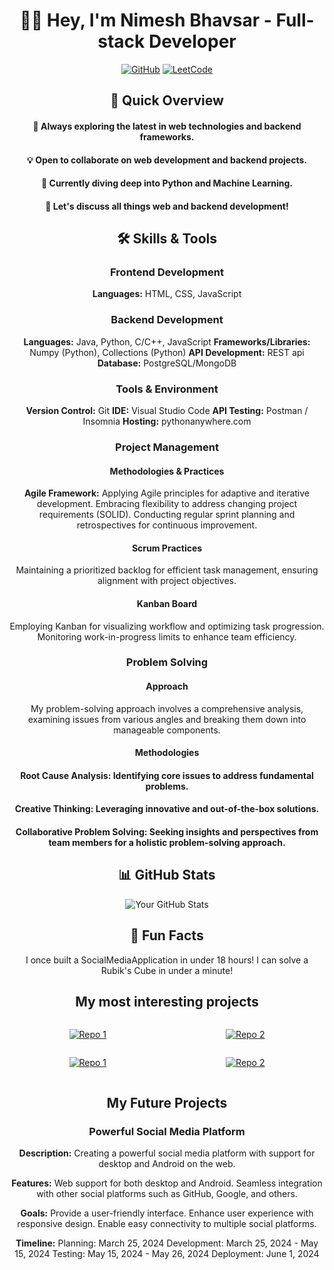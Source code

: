 
<div align="center">

# 👨‍💻 Hey, I'm Nimesh Bhavsar - Full-stack Developer
[![GitHub](https://img.shields.io/badge/GitHub-Follow-black?style=flat-square&logo=github)](https://github.com/NimeshBhavsar/)
[![LeetCode](https://img.shields.io/badge/LeetCode-Profile-orange?style=flat-square&logo=leetcode)](https://leetcode.com/NimeshBhavsar/)


## 🚀 Quick Overview
 #### 🌱 Always exploring the latest in web technologies and backend frameworks.
 #### 💡 Open to collaborate on web development and backend projects.
 #### 🤔 Currently diving deep into Python and Machine Learning.
 #### 💬 Let's discuss all things web and backend development!
## 🛠️ Skills & Tools

### Frontend Development
 **Languages:** HTML, CSS, JavaScript

### Backend Development
 **Languages:** Java, Python, C/C++, JavaScript
 **Frameworks/Libraries:** Numpy (Python), Collections (Python)
 **API Development:** REST api
 **Database:** PostgreSQL/MongoDB

### Tools & Environment
 **Version Control:** Git
 **IDE:** Visual Studio Code
 **API Testing:** Postman / Insomnia
 **Hosting:** pythonanywhere.com

### Project Management

#### Methodologies & Practices
 **Agile Framework:**
   Applying Agile principles for adaptive and iterative development.
   Embracing flexibility to address changing project requirements (SOLID).
   Conducting regular sprint planning and retrospectives for continuous improvement.

#### Scrum Practices
 Maintaining a prioritized backlog for efficient task management, ensuring alignment with project objectives.

#### Kanban Board
 Employing Kanban for visualizing workflow and optimizing task progression.
 Monitoring work-in-progress limits to enhance team efficiency.

### Problem Solving

#### Approach
 My problem-solving approach involves a comprehensive analysis, examining issues from various angles and breaking them down into manageable components.

#### Methodologies
 #### **Root Cause Analysis:** Identifying core issues to address fundamental problems.
 #### **Creative Thinking:** Leveraging innovative and out-of-the-box solutions.
 #### **Collaborative Problem Solving:** Seeking insights and perspectives from team members for a holistic problem-solving approach.


## 📊 GitHub Stats
![Your GitHub Stats](https://github-readme-stats.vercel.app/api?username=NimeshBhavsar&show_icons=true&theme=dark)

## 🌟 Fun Facts
 I once built a SocialMediaApplication in under 18 hours!
 I can solve a Rubik's Cube in under a minute!

## My most interesting projects

<div style="display: flex; justify-content: space-around;">

[![Repo 1](https://github-readme-stats.vercel.app/api/pin/?username=NimeshBhavsar&repo=hostel_hub&theme=dark)](https://github.com/NimeshBhavsar/hostel_hub)

[![Repo 2](https://github-readme-stats.vercel.app/api/pin/?username=NimeshBhavsar&repo=MSTeams-Auto-Joiner&theme=dark)](https://github.com/NimeshBhavsar/MSTeams-Auto-Joiner)

</div>
<div style="display: flex; justify-content: space-around;">

[![Repo 1](https://github-readme-stats.vercel.app/api/pin/?username=NimeshBhavsar&repo=MobileAttendanceSystem&theme=dark)](https://github.com/NimeshBhavsar/MobileAttendanceSystem)


[![Repo 2](https://github-readme-stats.vercel.app/api/pin/?username=NimeshBhavsar&repo=Spam_Message_Detection&theme=dark)](https://github.com/NimeshBhavsar/Spam_Message_Detection)


</div>

## My Future Projects

### Powerful Social Media Platform

 **Description:** Creating a powerful social media platform with support for desktop and Android on the web.

   **Features:**
     Web support for both desktop and Android.
     Seamless integration with other social platforms such as GitHub, Google, and others.

   **Goals:**
     Provide a user-friendly interface.
     Enhance user experience with responsive design.
     Enable easy connectivity to multiple social platforms.

   **Timeline:**
     Planning: March 25, 2024
     Development: March 25, 2024 - May 15, 2024
     Testing: May 15, 2024 - May 26, 2024
     Deployment: June 1, 2024
